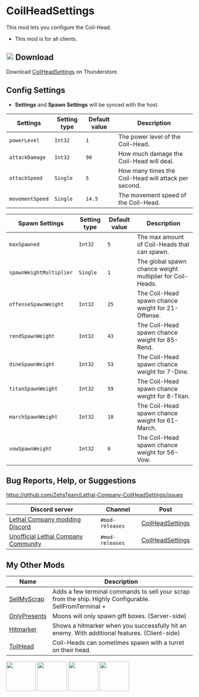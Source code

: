 # CoilHeadSettings
This mod lets you configure the Coil-Head.

* This mod is for all clients.

## <img src="https://i.imgur.com/TpnrFSH.png" width="20px"> Download

Download [CoilHeadSettings](https://thunderstore.io/c/lethal-company/p/Zehs/CoilHeadSettings/) on Thunderstore.

## Config Settings
* **Settings** and **Spawn Settings** will be synced with the host.

| Settings | Setting type | Default value | Description |
| ----------- | ----------- | ----------- | ----------- |
| `powerLevel` | `Int32` | `1` | The power level of the Coil-Head. |
| `attackDamage` | `Int32` | `90` | How much damage the Coil-Head will deal. |
| `attackSpeed` | `Single` | `5` | How many times the Coil-Head will attack per second. |
| `movementSpeed` | `Single` | `14.5` | The movement speed of the Coil-Head. |

| Spawn Settings | Setting type | Default value | Description |
| ----------- | ----------- | ----------- | ----------- |
| `maxSpawned` | `Int32` | `5` | The max amount of Coil-Heads that can spawn. |
| `spawnWeightMultiplier` | `Single` | `1` | The global spawn chance weight multiplier for Coil-Heads. |
| `offenseSpawnWeight` | `Int32` | `25` | The Coil-Head spawn chance weight for 21-Offense. |
| `rendSpawnWeight` | `Int32` | `43` | The Coil-Head spawn chance weight for 85-Rend. |
| `dineSpawnWeight` | `Int32` | `53` | The Coil-Head spawn chance weight for 7-Dine. |
| `titanSpawnWeight` | `Int32` | `59` | The Coil-Head spawn chance weight for 8-Titan. |
| `marchSpawnWeight` | `Int32` | `10` | The Coil-Head spawn chance weight for 61-March. |
| `vowSpawnWeight` | `Int32` | `6` | The Coil-Head spawn chance weight for 56-Vow. |

## Bug Reports, Help, or Suggestions
https://github.com/ZehsTeam/Lethal-Company-CoilHeadSettings/issues

| Discord server | Channel | Post |
| ----------- | ----------- | ----------- |
| [Lethal Company modding Discord](https://discord.gg/XeyYqRdRGC) | `#mod-releases` | [CoilHeadSettings](https://discord.com/channels/1168655651455639582/1213608309953929297) |
| [Unofficial Lethal Company Community](https://discord.gg/nYcQFEpXfU) | `#mod-releases` | [CoilHeadSettings](https://discord.com/channels/1169792572382773318/1213608502233268314) |

## My Other Mods
| Name | Description |
| ----------- | ----------- |
| [SellMyScrap](https://thunderstore.io/c/lethal-company/p/Zehs/SellMyScrap/) | Adds a few terminal commands to sell your scrap from the ship. Highly Configurable. SellFromTerminal + |
| [OnlyPresents](https://thunderstore.io/c/lethal-company/p/Zehs/OnlyPresents/) | Moons will only spawn gift boxes. (Server-side) |
| [Hitmarker](https://thunderstore.io/c/lethal-company/p/Zehs/Hitmarker/) | Shows a hitmarker when you successfully hit an enemy. With additional features. (Client-side) |
| [ToilHead](https://thunderstore.io/c/lethal-company/p/Zehs/ToilHead/) | Coil-Heads can sometimes spawn with a turret on their head. |

<a href="https://thunderstore.io/c/lethal-company/p/Zehs/SellMyScrap/"><img src="https://i.imgur.com/I6W498g.png" width="80px"></a>
<a href="https://thunderstore.io/c/lethal-company/p/Zehs/OnlyPresents/"><img src="https://i.imgur.com/pesSqHI.png" width="80px"></a>
<a href="https://thunderstore.io/c/lethal-company/p/Zehs/Hitmarker/"><img src="https://i.imgur.com/29IA990.png" width="80px"></a>
<a href="https://thunderstore.io/c/lethal-company/p/Zehs/ToilHead/"><img src="https://i.imgur.com/ZNcffJ7.png" width="80px"></a>